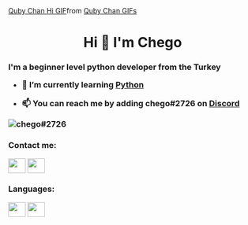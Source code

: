 <div class="tenor-gif-embed" data-postid="17010845" data-share-method="host" data-aspect-ratio="1.2549" data-width="100%"><a href="https://tenor.com/view/quby-chan-hi-wave-hello-hi-there-gif-17010845">Quby Chan Hi GIF</a>from <a href="https://tenor.com/search/quby+chan-gifs">Quby Chan GIFs</a></div> <script type="text/javascript" async src="https://tenor.com/embed.js"></script>

<h1 align="center">Hi 👋 I'm Chego</h1>

<h3 align="left">I'm a beginner level python developer from the Turkey

- 🌱 I’m currently learning **[Python](https://www.python.org/)**

- 📫 You can reach me by adding **chego#2726 on [Discord](https://discord.com/users/645947614826725376)**

![chego#2726](https://lanyard-profile-readme.vercel.app/api/645947614826725376)

<h3 align="left">Contact me:</h3>
<p align="left">
<a href="https://discord.com/users/645947614826725376"
target="blank"><img align="center" src=https://unpkg.com/simple-icons@v7/icons/discord.svg" height="30" width="35" /></a>
<a href="https://instagram.com/chegoxrd"
target="blank"><img align="center" src= https://unpkg.com/simple-icons@v7/icons/instagram.svg" height="30" width="35" /></a>
</p>

<h3 align="left">Languages:</h3>
<p align=left">
<a href="https://nodejs.org/en/"
target="blank"><img align="center" src="https://unpkg.com/simple-icons@v7/icons/nodedotjs.svg" height="30" width="35" /></a>
<a href="https://www.python.org/"
target="blank"><img align="center" src="https://unpkg.com/simple-icons@v7/icons/python.svg" height="30" width="35" /></a>
</p>

